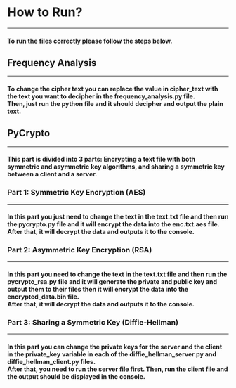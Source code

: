 <h1>How to Run?</h1>
<hr style="margin: 0"/>

<h4>
To run the files correctly please follow the steps below.
</h4>

<h2>Frequency Analysis</h2>
<hr style="margin: 0"/>

<h4>
To change the cipher text you can replace the value in cipher_text with the text you want to decipher in the <strong>frequency_analysis.py</strong> file.
<br>
Then, just run the python file and it should decipher and output the plain text.
</h4>

<h2>PyCrypto</h2>
<hr style="margin: 0">

<h4>This part is divided into 3 parts: Encrypting a text file with both symmetric and asymmetric key algorithms, and
sharing a symmetric key between a client and a server.</h4>

<h3>Part 1: Symmetric Key Encryption (AES)</h3>
<hr style="margin: 0">

<h4>In this part you just need to change the text in the <strong>text.txt</strong> file and then run the <strong>
pycrypto.py</strong> file and it will encrypt the data into the <strong>enc.txt.aes</strong> file.
<br>
After that, it will decrypt the data and outputs it to the console.
</h4>

<h3>Part 2: Asymmetric Key Encryption (RSA)</h3>
<hr style="margin: 0">
<h4>In this part you need to change the text in the <strong>text.txt</strong> file and then run the <strong>pycrypto_rsa.py</strong> file and it will generate the private and public key and output them to their files then it will encrypt the data into the <strong>encrypted_data.bin</strong> file.
<br>
After that, it will decrypt the data and outputs it to the console.
</h4>

<h3>Part 3: Sharing a Symmetric Key (Diffie-Hellman)</h3>
<hr style="margin: 0">
<h4>
In this part you can change the private keys for the server and the client in the private_key variable in each of the <strong>diffie_hellman_server.py</strong> and <strong>diffie_hellman_client.py</strong> files.
<br>
After that, you need to run the server file first. Then, run the client file and the output should be displayed in the console.
</h4>
